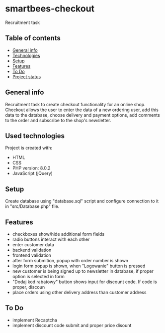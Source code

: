# smartbees-checkout
Recruitment task 

## Table of contents
* [General info](#general-info)
* [Technologies](#technologies)
* [Setup](#setup)
* [Features](#features)
* [To Do](#to-do)
* [Project status](#project-status)


## General info
Recruitment task to create checkout functionality for an online shop. Checkout allows the user to enter the data of a new ordering user, add this data to the database, choose delivery and payment options, add comments to the order and subscribe to the shop's newsletter.

## Used technologies
Project is created with:
* HTML
* CSS
* PHP version: 8.0.2
* JavaScript (jQuery)

## Setup
Create database using "database.sql" script and configure connection to it in "src/Database.php" file.


## Features
* checkboxes show/hide additional form fields
* radio buttons interact with each other
* enter customer data
* backend validation
* frontend validation
* after form submition, popup with order number is shown
* login form popup is shown, when "Logowanie" button is pressed
* new customer is being signed up to newsletter in database, if proper option is selected in form
* "Dodaj kod rabatowy" button shows input for discount code. If code is proper, discoun
* place orders using other delivery address than customer address


## To Do
* implement Recaptcha
* implement discount code submit and proper price disount
